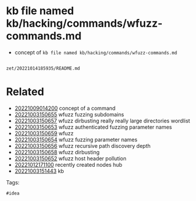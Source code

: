 # kb file named kb/hacking/commands/wfuzz-commands.md

- concept of `kb file named kb/hacking/commands/wfuzz-commands.md`

```
```

` zet/20221014185935/README.md `

# Related

- [20221009014200](/zet/20221009014200/README.md) concept of a command
- [20221003150655](/zet/20221003150655/README.md) wfuzz fuzzing subdomains
- [20221003150657](/zet/20221003150657/README.md) wfuzz dirbusting really really large directories wordlist
- [20221003150653](/zet/20221003150653/README.md) wfuzz authenticated fuzzing parameter names
- [20221003150659](/zet/20221003150659/README.md) wfuzz
- [20221003150654](/zet/20221003150654/README.md) wfuzz fuzzing parameter names
- [20221003150656](/zet/20221003150656/README.md) wfuzz recursive path discovery depth
- [20221003150658](/zet/20221003150658/README.md) wfuzz dirbusting
- [20221003150652](/zet/20221003150652/README.md) wfuzz host header pollution
- [20221012171100](/zet/20221012171100/README.md) recently created nodes hub
- [20221003151443](/zet/20221003151443/README.md) kb

Tags:

    #idea

